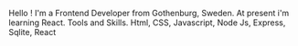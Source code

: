 Hello ! I'm a Frontend Developer from Gothenburg, Sweden.
At present i'm learning React.
Tools and Skills. 
Html, CSS, Javascript, Node Js, Express, Sqlite, React
